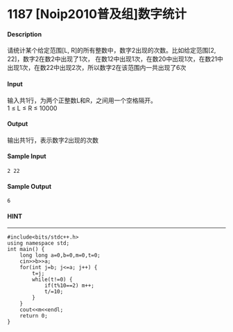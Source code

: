 # 1187 [Noip2010普及组]数字统计
#### Description
请统计某个给定范围[L, R]的所有整数中，数字2出现的次数。比如给定范围[2, 22]，数字2在数2中出现了1次，
在数12中出现1次，在数20中出现1次，在数21中出现1次，在数22中出现2次，所以数字2在该范围内一共出现了6次
#### Input
输入共1行，为两个正整数L和R，之间用一个空格隔开。  
1 ≤ L ≤ R ≤ 10000
#### Output
输出共1行，表示数字2出现的次数
#### Sample Input
```
2 22
```
#### Sample Output
```
6
```
#### HINT
* * *
```
#include<bits/stdc++.h>
using namespace std;
int main() {
    long long a=0,b=0,m=0,t=0;
    cin>>b>>a;
    for(int j=b; j<=a; j++) {
        t=j;
        while(t!=0) {
            if(t%10==2) m++;
            t/=10;
        }
    }
    cout<<m<<endl;
    return 0;
}
```
